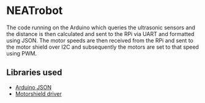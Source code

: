 # NEATrobot
The code running on the Arduino which queries the ultrasonic sensors and the distance is then calculated and sent to the RPi via UART and formatted using JSON. The motor speeds are then received from the RPi and sent to the motor shield over I2C and subsequently the motors are set to that speed using PWM.

## Libraries used
- [Arduino JSON](https://github.com/bblanchon/ArduinoJson)
- [Motorshield driver](https://github.com/adafruit/Adafruit_Motor_Shield_V2_Library)
